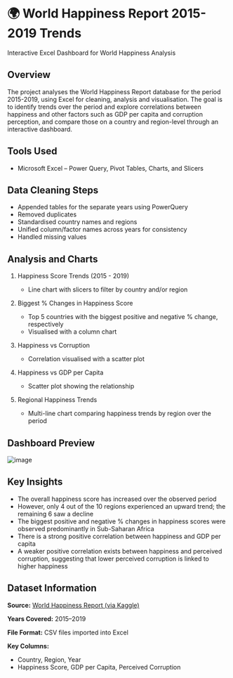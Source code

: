 # 🌍 World Happiness Report 2015-2019 Trends
Interactive Excel Dashboard for World Happiness Analysis


## Overview
The project analyses the World Happiness Report database for the period 2015-2019, using Excel for cleaning, analysis and visualisation.
The goal is to identify trends over the period and explore correlations between happiness and other factors such as GDP per capita and corruption perception, and compare those on 
a country and region-level through an interactive dashboard.


## Tools Used
- Microsoft Excel – Power Query, Pivot Tables, Charts, and Slicers


## Data Cleaning Steps
- Appended tables for the separate years using PowerQuery
- Removed duplicates
- Standardised country names and regions
- Unified column/factor names across years for consistency
- Handled missing values


## Analysis and Charts
1. Happiness Score Trends (2015 - 2019)
    - Line chart with slicers to filter by country and/or region

2. Biggest % Changes in Happiness Score
    - Top 5 countries with the biggest positive and negative % change, respectively
    - Visualised with a column chart

3. Happiness vs Corruption
    - Correlation visualised with a scatter plot

4. Happiness vs GDP per Capita
    - Scatter plot showing the relationship

5. Regional Happiness Trends
    - Multi-line chart comparing happiness trends by region over the period


## Dashboard Preview
![image](https://github.com/user-attachments/assets/d550fb72-522d-47b5-8053-d5ec0c6ed291)

## Key Insights
- The overall happiness score has increased over the observed period
- However, only 4 out of the 10 regions experienced an upward trend; the remaining 6 saw a decline
- The biggest positive and negative % changes in happiness scores were observed predominantly in Sub-Saharan Africa
- There is a strong positive correlation between happiness and GDP per capita
- A weaker positive correlation exists between happiness and perceived corruption, suggesting that lower perceived corruption is linked to higher happiness

## Dataset Information

**Source:** [World Happiness Report (via Kaggle)](https://www.kaggle.com/datasets/unsdsn/world-happiness/data) 

**Years Covered:** 2015–2019

**File Format:** CSV files imported into Excel

**Key Columns:** 
- Country, Region, Year
- Happiness Score, GDP per Capita, Perceived Corruption







